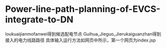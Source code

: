 # Power-line-path-planning-of-EVCS-integrate-to-DN
loukuaijianmofanwei得到候选配电节点
Guihua_Jieguo_Jierukaiguanzhan得到接入的电力线路路径
具体输入运行方法如网页中所示，第一个网页为index.jsp
